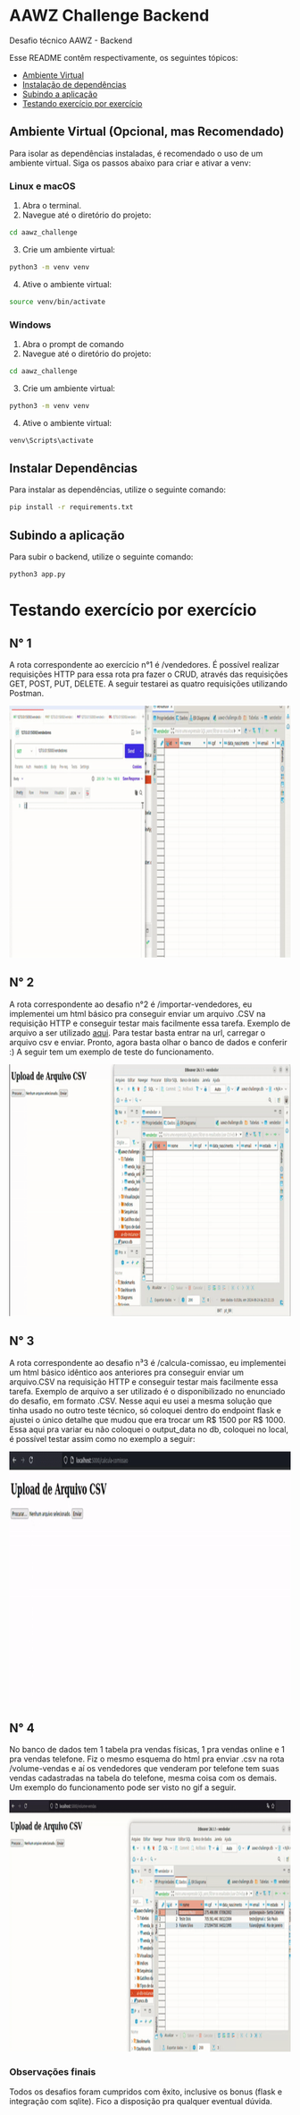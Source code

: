 # AAWZ Challenge Backend
Desafio técnico AAWZ - Backend

Esse README contêm respectivamente, os seguintes tópicos:
- [Ambiente Virtual](#ambiente-virtual-opcional-mas-recomendado)
- [Instalação de dependências](#instalar-dependências)
- [Subindo a aplicação](#subindo-a-aplicação)
- [Testando exercício por exercício](#testando-exercício-por-exercício)

## Ambiente Virtual (Opcional, mas Recomendado)

Para isolar as dependências instaladas, é recomendado o uso de um ambiente virtual. Siga os passos abaixo para criar e ativar a venv:

### Linux e macOS

1. Abra o terminal.
2. Navegue até o diretório do projeto:

```bash
cd aawz_challenge
```

3. Crie um ambiente virtual:
```bash
python3 -m venv venv
```

4. Ative o ambiente virtual:
```bash
source venv/bin/activate
```

### Windows

1. Abra o prompt de comando
2. Navegue até o diretório do projeto:
```bash
cd aawz_challenge
```

3. Crie um ambiente virtual:
```bash
python3 -m venv venv
```

4. Ative o ambiente virtual:
```bash
venv\Scripts\activate
```

## Instalar Dependências
Para instalar as dependências, utilize o seguinte comando:
```bash
pip install -r requirements.txt
```

## Subindo a aplicação

Para subir o backend, utilize o seguinte comando:
```bash
python3 app.py
```

# Testando exercício por exercício

## N° 1
A rota correspondente ao exercício n°1 é /vendedores.
É possível realizar requisições HTTP para essa rota pra fazer o CRUD, através das requisições GET, POST, PUT, DELETE. A seguir testarei as quatro requisições utilizando Postman.

<p align="center">
  <img width="900" height="450" src="assets/requisicoes_http.gif">
</p>

## N° 2
A rota correspondente ao desafio n°2 é /importar-vendedores, eu implementei um html básico pra conseguir enviar um arquivo .CSV na requisição HTTP e conseguir testar mais facilmente essa tarefa. Exemplo de arquivo a ser utilizado [aqui](https://docs.google.com/spreadsheets/d/1dK91Yw69Wka9oA15Mw8zhz5GX3upiZihDyG14iZTAPg/edit?usp=sharing). Para testar basta entrar na url, carregar o arquivo csv e enviar. Pronto, agora basta olhar o banco de dados e conferir :) A seguir tem um exemplo de teste do funcionamento.

<p align="center">
  <img width="900" height="450" src="assets/importando_planilha.gif">
</p>


## N° 3
A rota correspondente ao desafio n³3 é /calcula-comissao, eu implementei um html básico idêntico aos anteriores pra conseguir enviar um arquivo.CSV na requisição HTTP e conseguir testar mais facilmente essa tarefa. Exemplo de arquivo a ser utilizado é o disponibilizado no enunciado do desafio, em formato .CSV. Nesse aqui eu usei a mesma solução que tinha usado no outro teste técnico, só coloquei dentro do endpoint flask e ajustei o único detalhe que mudou que era trocar um R$ 1500 por R$ 1000. Essa aqui pra variar eu não coloquei o output_data no db, coloquei no local, é possível testar assim como no exemplo a seguir:

<p align="center">
  <img width="900" height="450" src="assets/calcula_comissao.gif">
</p>


## N° 4
No banco de dados tem 1 tabela pra vendas físicas, 1 pra vendas online e 1 pra vendas telefone. Fiz o mesmo esquema do html pra enviar .csv na rota /volume-vendas e aí os vendedores que venderam por telefone tem suas vendas cadastradas na tabela do telefone, mesma coisa com os demais. Um exemplo do funcionamento pode ser visto no gif a seguir.

<p align="center">
  <img width="900" height="450" src="assets/volume_vendas.gif">
</p>


### Observações finais

Todos os desafios foram cumpridos com êxito, inclusive os bonus (flask e integração com sqlite). Fico a disposição pra qualquer eventual dúvida.